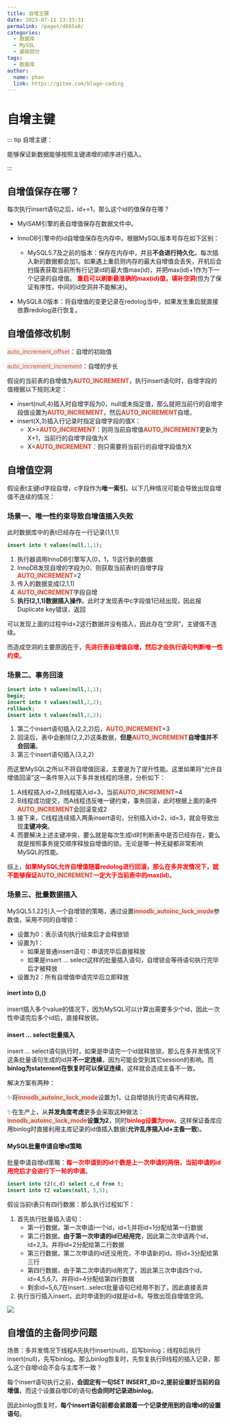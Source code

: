 ```yaml
---
title: 自增主键
date: 2023-07-11 13:33:31
permalink: /pages/d665a8/
categories:
  - 数据库
  - MySQL
  - 基础部分
tags:
  - 数据库
author: 
  name: phan
  link: https://gitee.com/blage-coding
---
```

# 自增主键

::: tip 自增主键：

能够保证新数据能够按照主键递增的顺序进行插入。

:::

## 自增值保存在哪？

每次执行insert语句之后，id+=1，那么这个id的值保存在哪？

- MyISAM引擎的表自增值保存在数据文件中。

- InnoDB引擎中的id自增值保存在内存中。根据MySQL版本号存在如下区别：

  - MySQL5.7及之前的版本：保存在内存中，并且**不会进行持久化**，每次插入新的数据都会加1。如果遇上重启则内存的最大自增值会丢失，开机后会扫描表获取当前所有行记录id的最大值max(id)，并把max(id)+1作为下一个记录的自增值。
    <font color="red">**重启可以刷新最准确的max(id)值，填补空洞**</font>(但为了保证有序性，中间的id空洞并不能解决)。
- MySQL8.0版本：将自增值的变更记录在redolog当中，如果发生重启就直接依靠redolog进行恢复。

## 自增值修改机制

<font style="background: rgb(240, 240, 236)" color="#d94a33">auto_increment_offset</font>：自增的初始值

<font style="background: rgb(240, 240, 236)" color="#d94a33">auto_increment_increment</font>：自增的步长

假设的当前表的自增值为<font style="background: rgb(240, 240, 236)" color="#d94a33">**AUTO_INCREMENT**</font>，执行insert语句时，自增字段的值根据以下规则决定：

- insert(null,4)插入时自增字段为0，null或未指定值，那么就把当前行的自增字段值设置为<font style="background: rgb(240, 240, 236)" color="#d94a33">**AUTO_INCREMENT**</font>，然后<font style="background: rgb(240, 240, 236)" color="#d94a33">**AUTO_INCREMENT**</font>自增。
- insert(X,3)插入行记录时指定自增字段的值X：
  - X>=<font style="background: rgb(240, 240, 236)" color="#d94a33">**AUTO_INCREMENT**</font>：则将当前自增值<font style="background: rgb(240, 240, 236)" color="#d94a33">**AUTO_INCREMENT**</font>更新为X+1，当前行的自增字段值为X
  - X<<font style="background: rgb(240, 240, 236)" color="#d94a33">**AUTO_INCREMENT**</font>：则只需要将当前行的自增字段值为X

## 自增值空洞

假设表t主键id字段自增，c字段作为**唯一索引**。以下几种情况可能会导致出现自增值不连续的情况：

### 场景一、唯一性约束导致自增值插入失败

此时数据库中的表t已经存在一行记录(1,1,1)

```sql
insert into t values(null,1,1);
```

1. 执行器调用InnoDB引擎写入(0，1，1)这行新的数据
2. InnoDB发现自增的字段为0、则获取当前表t的自增字段<font style="background: rgb(240, 240, 236)" color="#d94a33">**AUTO_INCREMENT**</font>=2
3. 传入的数据变成(2,1,1)
4. <font style="background: rgb(240, 240, 236)" color="#d94a33">**AUTO_INCREMENT**</font>字段自增
5. **执行(2,1,1)数据插入操作**。此时才发现表中c字段值1已经出现，因此报Duplicate key错误，返回

可以发现上面的过程中id=2这行数据并没有插入，因此存在“空洞”，主键值不连续。

而造成空洞的主要原因在于，<font color="red">**先进行表自增值自增，然后才会执行语句判断唯一性约束**</font>。

### 场景二、事务回滚

```sql
insert into t values(null,1,1);
begin;
insert into t values(null,2,2);
rollback;
insert into t values(null,2,2);
```

1. 第二个insert语句插入(2,2,2)后，<font style="background: rgb(240, 240, 236)" color="#d94a33">**AUTO_INCREMENT**</font>=3
2. 回滚后，表中会删除(2,2,2)这条数据，**但是<font style="background: rgb(240, 240, 236)" color="#d94a33">AUTO_INCREMENT</font>自增值并不会回滚**。
3. 第三个insert语句插入(3,2,2)

而这里MySQL之所以不将自增值回滚，主要是为了提升性能。这里如果将“允许自增值回滚”这一条件带入以下多并发线程的场景，分析如下：

1. A线程插入id=2,B线程插入id=3，当前<font style="background: rgb(240, 240, 236)" color="#d94a33">**AUTO_INCREMENT**</font>=4
2. B线程成功提交，而A线程违反唯一键约束，事务回滚，此时根据上面的条件<font style="background: rgb(240, 240, 236)" color="#d94a33">**AUTO_INCREMENT**</font>会回滚变成2
3. 接下来，C线程连续插入两条insert语句，分别插入id=2，id=3，就会导致出现**主键冲突**。
4. 而要解决上述主键冲突，要么就是每次生成id时判断表中是否已经存在，要么就是按照事务提交顺序释放自增值的锁。无论是哪一种无疑都非常影响MySQL的性能。

综上，<font color="red">**如果MySQL允许自增值随着redolog进行回滚，那么在多并发情况下，就不能够保证**</font><font style="background: rgb(240, 240, 236)" color="#d94a33">**AUTO_INCREMENT**</font><font color="red">**一定大于当前表中的max(id**</font>)。

### 场景三、批量数据插入

MySQL5.1.22引入一个自增锁的策略，通过设置<font style="background: rgb(240, 240, 236)" color="#d94a33">**innodb_autoinc_lock_mode**</font>参数值，采用不同的自增锁：

- 设置为0：表示语句执行结束后才会释放锁
- 设置为1：
  - 如果是普通insert语句：申请完毕后直接释放
  - 如果是insert ... select这样的批量插入语句，自增锁会等待语句执行完毕后才被释放
- 设置为2：所有自增值申请完毕后立即释放

#### inert into (),()

insert插入多个value的情况下，因为MySQL可以计算出需要多少个id，因此一次性申请完后多个id后，直接释放锁。

#### insert ... select批量插入

insert ... select语句执行时，如果是申请完一个id就释放锁，那么在多并发情况下这条批量语句生成的id并**不一定连续**，因为可能会受到其它session的影响。而**binlog为statement在恢复时可以保证连续**，这样就会造成主备不一致。

解决方案有两种：

✨将<font style="background: rgb(240, 240, 236)" color="#d94a33">**innodb_autoinc_lock_mode**</font>设置为1，让自增锁执行完语句再释放。

✨在生产上，从**并发角度考虑**更多会采取这种做法：<font style="background: rgb(240, 240, 236)" color="#d94a33">**innodb_autoinc_lock_mode**</font>**设置为2**，同时<font color="red">**binlog设置为row**</font>。这样保证备库应用binlog时直接利用主库记录的id值插入数据(**允许乱序插入id+主备一致**)。

#### MySQL批量申请自增id策略

批量申请自增id策略：<font color="red">**每一次申请到的id个数是上一次申请的两倍，当前申请的id用完后才会进行下一轮的申请**</font>。

```sql
insert into t2(c,d) select c,d from t;
insert into t2 values(null, 5,5);
```

假设当前t表只有四行数据：那么执行过程如下：

1. 首先执行批量插入语句：
   - 第一行数据，第一次申请i一个id，id=1;并将id=1分配给第一行数据
   - 第二行数据，**由于第一次申请的id已经用完**，因此第二次申请两个id，id=2,3。并将id=2分配给第二行数据
   - 第三行数据，第二次申请的id还没用完，不申请新的id。将id=3分配给第三行
   - 第四行数据，由于第二次申请的id用完了，因此第三次申请四个id，id=4,5,6,7。并将id=4分配给第四行数据
   - 剩余id=5,6,7在insert...select批量语句已经用不到了，因此直接丢弃
2. 执行当行插入insert，此时申请到的id就是id=8。导致出现自增值空洞。

<div align=left> <img src=https://cdn.staticaly.com/gh/blage-coding/picx-images-hosting@master/20230711/image.4h6zqkac2ps0.webp /> </div>

## 自增值的主备同步问题

场景：多并发情况下线程A先执行insert(null)，后写binlog；线程B后执行insert(null)，先写binlog。那么binlog恢复时，先恢复执行B线程的插入记录，那么这个自增id会不会与主库不一致？

每个insert语句执行之前，**会固定有一句SET INSERT_ID=2,提前设置好当前的自增值**，而这个设置自增ID的语句**也会同时记录进binlog**。

因此binlog恢复时，**每个insert语句前都会紧跟着一个记录使用到的自增id的设置语句**。